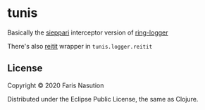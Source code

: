 # tunis

Basically the [sieppari](https://github.com/metosin/sieppari) interceptor version of [ring-logger](https://github.com/nberger/ring-logger)

There's also [reitit](https://github.com/metosin/reitit) wrapper in `tunis.logger.reitit`

## License

Copyright &copy; 2020 Faris Nasution

Distributed under the Eclipse Public License, the same as Clojure.
